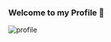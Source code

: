 ### Welcome to my Profile 👋


![profile](https://github.com/Joan2k2/Joan2k2/assets/73341459/7edd3641-9161-4269-97d2-d1ca2094f5d8)





<!--
**Joan2k2/Joan2k2** is a ✨ _special_ ✨ repository because its `README.md` (this file) appears on your GitHub profile.

Here are some ideas to get you started:

- 🔭 I’m currently working on ...
- 🌱 I’m currently learning ...
- 👯 I’m looking to collaborate on ...
- 🤔 I’m looking for help with ...
- 💬 Ask me about ...
- 📫 How to reach me: ...
- 😄 Pronouns: ...
- ⚡ Fun fact: ...
-->
